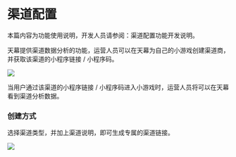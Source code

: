 # 渠道配置

本篇内容为功能使用说明，开发人员请参阅：渠道配置功能开发说明。

天幕提供渠道数据分析的功能，运营人员可以在天幕为自己的小游戏创建渠道商，并获取该渠道的小程序链接 / 小程序码。

![](https://cdn.nlark.com/yuque/0/2019/png/254569/1557226922015-1b8f1e72-62a2-4471-8f53-5f1ee819af0e.png?x-oss-process=image/resize,w_2000)

当用户通过该渠道的小程序链接 / 小程序码进入小游戏时，运营人员将可以在天幕看到渠道分析数据。

### **创建方式**

选择渠道类型，并加上渠道说明，即可生成专属的渠道链接。

![](https://cdn.nlark.com/yuque/0/2019/png/254569/1557226954856-38308bc2-1000-4b34-a32b-5ef67fc8b189.png)




